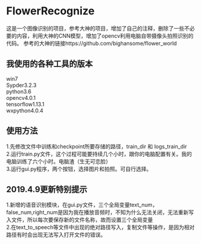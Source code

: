 # FlowerRecognize
 这是一个图像识别的项目，参考大神的项目，增加了自己的注释，删除了一些不必要的内容，利用大神的CNN模型，增加了opencv利用电脑自带摄像头拍照识别的代码。
 参考的大神的链接https://github.com/bighansome/flower_world
 
## 我使用的各种工具的版本
 win7<br>
 Sypder3.2.3<br>
 python3.6<br>
 opencv4.0.1<br>
 tensorflow1.13.1<br>
 wxpython4.0.4
## 使用方法
 1.先修改文件中训练和checkpoint所要存储的路径，train_dir  和  logs_train_dir<br>
 2.运行train.py文件，这个过程可能要持续几个小时，跟你的电脑配置有关。我的电脑训练了六个小时。电脑渣（生无可恋脸）<br>
 3.运行gui.py程序，两个按钮，选择图片和拍照。可自行选择。
## 2019.4.9更新特别提示
 1.新增的语音识别模块，在gui.py文件，三个全局变量text_num，false_num,right_num是因为我在播放音频时，不知为什么无法关闭，无法重新写入文件，所以每次要保存新的文件名称，故而设置三个全局变量<br>
 2.在text_to_speech等文件中出现的绝对路径写入，复制文件等操作，是因为相对路径有时会出现无法写入打开文件的错误。
